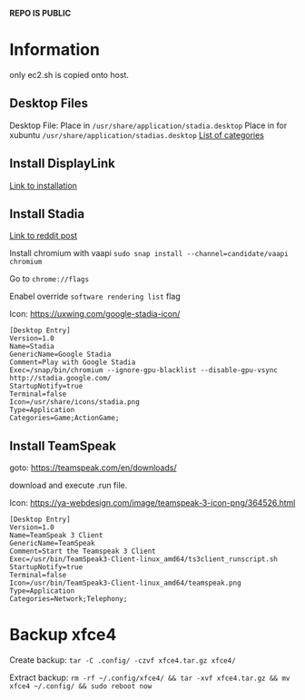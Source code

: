 **REPO IS PUBLIC**

# Information

only ec2.sh is copied onto host.

## Desktop Files
Desktop File:
Place in `/usr/share/application/stadia.desktop`
Place in for xubuntu `/usr/share/application/stadias.desktop`
[List of categories](https://specifications.freedesktop.org/menu-spec/latest/apas02.html)

## Install DisplayLink
[Link to installation](https://www.displaylink.com/downloads/ubuntu)

## Install Stadia
[Link to reddit post](https://www.reddit.com/r/Stadia/comments/e02zj9/stadia_on_ubuntu/)

Install chromium with vaapi
`sudo snap install --channel=candidate/vaapi chromium`

Go to `chrome://flags`

Enabel override `software rendering list` flag

Icon: https://uxwing.com/google-stadia-icon/

```
[Desktop Entry]
Version=1.0
Name=Stadia
GenericName=Google Stadia
Comment=Play with Google Stadia
Exec=/snap/bin/chromium --ignore-gpu-blacklist --disable-gpu-vsync http://stadia.google.com/
StartupNotify=true
Terminal=false
Icon=/usr/share/icons/stadia.png
Type=Application
Categories=Game;ActionGame;
```

## Install TeamSpeak

goto: https://teamspeak.com/en/downloads/

download and execute .run file.

Icon: https://ya-webdesign.com/image/teamspeak-3-icon-png/364526.html

```
[Desktop Entry]
Version=1.0
Name=TeamSpeak 3 Client
GenericName=TeamSpeak
Comment=Start the Teamspeak 3 Client
Exec=/usr/bin/TeamSpeak3-Client-linux_amd64/ts3client_runscript.sh
StartupNotify=true
Terminal=false
Icon=/usr/bin/TeamSpeak3-Client-linux_amd64/teamspeak.png
Type=Application
Categories=Network;Telephony;
```

# Backup xfce4

Create backup: `tar -C .config/ -czvf xfce4.tar.gz xfce4/`

Extract backup: `rm -rf ~/.config/xfce4/ && tar -xvf xfce4.tar.gz && mv xfce4 ~/.config/ && sudo reboot now`
